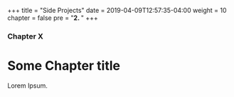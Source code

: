 +++
title = "Side Projects"
date = 2019-04-09T12:57:35-04:00
weight = 10
chapter = false
pre = "<b>2. </b>"
+++

### Chapter X

# Some Chapter title

Lorem Ipsum.